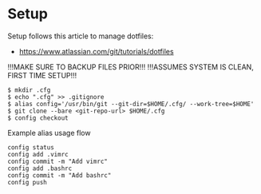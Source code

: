 # Setup

Setup follows this article to manage dotfiles:
- https://www.atlassian.com/git/tutorials/dotfiles

!!!MAKE SURE TO BACKUP FILES PRIOR!!!
!!!ASSUMES SYSTEM IS CLEAN, FIRST TIME SETUP!!!

```
$ mkdir .cfg
$ echo ".cfg" >> .gitignore
$ alias config='/usr/bin/git --git-dir=$HOME/.cfg/ --work-tree=$HOME'
$ git clone --bare <git-repo-url> $HOME/.cfg
$ config checkout
```

Example alias usage flow
```
config status
config add .vimrc
config commit -m "Add vimrc"
config add .bashrc
config commit -m "Add bashrc"
config push
```